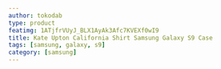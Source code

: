 ```yaml
---
author: tokodab
type: product
featimg: 1ATjfrVUyJ_BLX1AyAk3Afc7KVEXf0wI9
title: Kate Upton California Shirt Samsung Galaxy S9 Case
tags: [samsung, galaxy, s9]
category: [samsung]
---
```

